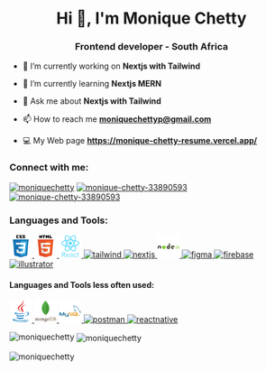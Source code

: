 
<h1 align="center">Hi 👋, I'm Monique Chetty</h1>
<h3 align="center">Frontend developer - South Africa</h3>
<!-- <img align="right" alt="Coding" width="400" src=""> -->


- 🔭 I’m currently working on **Nextjs with Tailwind**

- 🌱 I’m currently learning **Nextjs MERN**

- 💬 Ask me about **Nextjs with Tailwind**

- 📫 How to reach me **moniquechettyp@gmail.com**
- 💻 My Web page  **https://monique-chetty-resume.vercel.app/**



<h3 align="left">Connect with me:</h3>
<p align="left">
     
<a href="https://twitter.com/MoniqueChetty1" target="blank"><img src="https://img.icons8.com/color/48/000000/twitter--v2.png" alt="moniquechetty" height="40" width="40" /></a>
<a href="https://linkedin.com/in/monique-chetty-33890593" target="blank"><img src="https://img.icons8.com/color/48/000000/linkedin.png" alt="monique-chetty-33890593" height="40" width="40" /></a>
<a href="https://monique-chetty-resume.vercel.app/" target="blank"><img src="https://img.icons8.com/fluency/48/000000/domain.png" alt="monique-chetty-33890593" height="40" width="40" /></a>
<!--<a href="https://icons8.com/icon/13930/linkedin">LinkedIn icon by Icons8</a> -->
<!-- <a href="https://instagram.com/monique-chetty" target="blank"><img align="center" src="https://raw.githubusercontent.com/moniquechetty/github-profile-readme-generator/master/src/images/icons/Social/instagram.svg" alt="moniquechetty" height="30" width="40" /></a> -->
<!-- <a href="https://www.youtube.com/c/moniquechetty" target="blank"><img align="center" src="https://raw.githubusercontent.com/moniquechetty/github-profile-readme-generator/master/src/images/icons/Social/youtube.svg" alt="moniquechetty" height="30" width="40" /></a> -->
</p>

<h3 align="left">Languages and Tools:</h3>
<p align="left"> <a href="https://www.w3schools.com/css/" target="_blank" rel="noreferrer"> <img src="https://raw.githubusercontent.com/devicons/devicon/master/icons/css3/css3-original-wordmark.svg" alt="css3" width="40" height="40" padding-right="30px"/> </a>  
     <a href="https://www.w3.org/html/" target="_blank" rel="noreferrer"> <img src="https://raw.githubusercontent.com/devicons/devicon/master/icons/html5/html5-original-wordmark.svg" alt="html5" width="40" height="40"/> </a> 
          <a href="https://reactjs.org/" target="_blank" rel="noreferrer"> <img src="https://raw.githubusercontent.com/devicons/devicon/master/icons/react/react-original-wordmark.svg" alt="react" width="40" height="40"/> 
          <a href="https://tailwindcss.com/" target="_blank" rel="noreferrer"> <img src="https://www.vectorlogo.zone/logos/tailwindcss/tailwindcss-icon.svg" alt="tailwind" width="40" height="40"/> </a>
               <a href="https://nextjs.org/" target="_blank" rel="noreferrer"> <img src="https://cdn.worldvectorlogo.com/logos/nextjs-2.svg" alt="nextjs" width="40" height="40" padding-right="30px"/> </a> 
     <a href="https://nodejs.org" target="_blank" rel="noreferrer"> <img src="https://raw.githubusercontent.com/devicons/devicon/master/icons/nodejs/nodejs-original-wordmark.svg" alt="nodejs" width="40" height="40"/> 
          <a href="https://www.figma.com/" target="_blank" rel="noreferrer"> <img src="https://www.vectorlogo.zone/logos/figma/figma-icon.svg" alt="figma" width="40" height="40"/> </a> 
               <a href="https://firebase.google.com/" target="_blank" rel="noreferrer"> <img src="https://www.vectorlogo.zone/logos/firebase/firebase-icon.svg" alt="firebase" width="40" height="40"/> </a>   <a href="https://www.coreldraw.com/" target="_blank" rel="noreferrer"> <img src="https://image.pngaaa.com/206/5465206-middle.png" alt="illustrator" width="55" height="40"  /> </a>
            </p>

<h4 align="left">Languages and Tools less often used:</h4>
<p align="left"> <a href="https://www.java.com" target="_blank" rel="noreferrer"> <img src="https://raw.githubusercontent.com/devicons/devicon/master/icons/java/java-original.svg" alt="java" width="40" height="40"/> </a>  <a href="https://www.mongodb.com/" target="_blank" rel="noreferrer"> <img src="https://raw.githubusercontent.com/devicons/devicon/master/icons/mongodb/mongodb-original-wordmark.svg" alt="mongodb" width="40" height="40"/> </a> <a href="https://www.mysql.com/" target="_blank" rel="noreferrer"> <img src="https://raw.githubusercontent.com/devicons/devicon/master/icons/mysql/mysql-original-wordmark.svg" alt="mysql" width="40" height="40"/> </a>
     <a href="https://postman.com" target="_blank" rel="noreferrer"> <img src="https://www.vectorlogo.zone/logos/getpostman/getpostman-icon.svg" alt="postman" width="40" height="40"/> </a> 
     <a href="https://reactnative.dev/" target="_blank" rel="noreferrer"> <img src="https://reactnative.dev/img/header_logo.svg" alt="reactnative" width="40" height="40"/> </a>   </p>
     


<!-- [![Monique activity graph](https://activity-graph.herokuapp.com/graph?username=moniquechetty&&theme=xcode)](https://github.com/moniquechetty) -->

<p><img align="left" src="https://github-readme-stats.vercel.app/api/top-langs?username=moniquechetty&show_icons=true&locale=en&layout=compact&theme=tokyonight" alt="moniquechetty" /></p>

<p>&nbsp;<img align="center" src="https://github-readme-stats.vercel.app/api?username=moniquechetty&show_icons=true&locale=en&theme=tokyonight" alt="moniquechetty" /></p>

<p><img align="center" src="https://github-readme-streak-stats.herokuapp.com/?user=moniquechetty&&theme=tokyonight" alt="moniquechetty" /></p>


<!-- <img src="https://github-readme-stats.vercel.app/api?username=moniquechetty&&show_icons=true&title_color=ffffff&icon_color=bb2acf&text_color=daf7dc&bg_color=151515"/> -->


